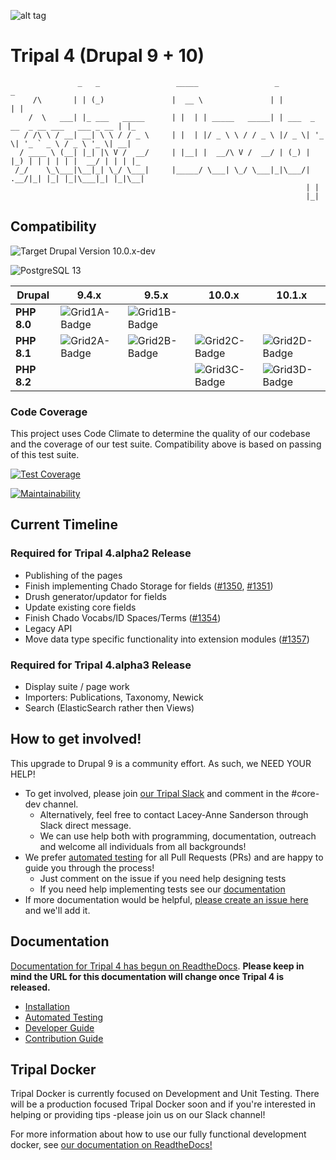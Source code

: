 ![alt tag](https://raw.githubusercontent.com/tripal/tripal/7.x-3.x/tripal/theme/images/tripal_logo.png)

# Tripal 4 (Drupal 9 + 10)

                   _   _                 _____                 _                                  _
         /\       | | (_)               |  __ \               | |                                | |
        /  \   ___| |_ ___   _____      | |  | | _____   _____| | ___  _ __  _ __ ___   ___ _ __ | |_
       / /\ \ / __| __| \ \ / / _ \     | |  | |/ _ \ \ / / _ \ |/ _ \| '_ \| '_ ` _ \ / _ \ '_ \| __|
      / ____ \ (__| |_| |\ V /  __/     | |__| |  __/\ V /  __/ | (_) | |_) | | | | | |  __/ | | | |_
     /_/    \_\___|\__|_| \_/ \___|     |_____/ \___| \_/ \___|_|\___/| .__/|_| |_| |_|\___|_| |_|\__|
                                                                      | |
                                                                      |_|


## Compatibility

![Target Drupal Version 10.0.x-dev](https://img.shields.io/badge/Target%20Drupal%20Version-10.0.x-informational)

![PostgreSQL 13](https://img.shields.io/badge/PostreSQL-13-success)

| Drupal      | 9.4.x           | 9.5.x           | 10.0.x          | 10.1.x          |
|-------------|-----------------|-----------------|-----------------|-----------------|
| **PHP 8.0** | ![Grid1A-Badge] | ![Grid1B-Badge] |                 |                 |
| **PHP 8.1** | ![Grid2A-Badge] | ![Grid2B-Badge] | ![Grid2C-Badge] | ![Grid2D-Badge] |
| **PHP 8.2** |                 |                 | ![Grid3C-Badge] | ![Grid3D-Badge] |

[Grid1A-Badge]: https://github.com/tripal/tripal/actions/workflows/MAIN-phpunit-php8.0_D9_4x.yml/badge.svg
[Grid1B-Badge]: https://github.com/tripal/tripal/actions/workflows/MAIN-phpunit-php8.0_D9_5x.yml/badge.svg

[Grid2A-Badge]: https://github.com/tripal/tripal/actions/workflows/MAIN-phpunit-php8.1_D9_4x.yml/badge.svg
[Grid2B-Badge]: https://github.com/tripal/tripal/actions/workflows/MAIN-phpunit-php8.1_D9_5x.yml/badge.svg
[Grid2C-Badge]: https://github.com/tripal/tripal/actions/workflows/MAIN-phpunit-php8.1_D10_0x.yml/badge.svg
[Grid2D-Badge]: https://github.com/tripal/tripal/actions/workflows/MAIN-phpunit-php8.1_D10_1x.yml/badge.svg

[Grid3C-Badge]: https://github.com/tripal/tripal/actions/workflows/MAIN-phpunit-php8.2_D10_0x.yml/badge.svg
[Grid3D-Badge]: https://github.com/tripal/tripal/actions/workflows/MAIN-phpunit-php8.2_D10_1x.yml/badge.svg

### Code Coverage

This project uses Code Climate to determine the quality of our codebase and the coverage of our test suite. Compatibility above is based on passing of this test suite.

[![Test Coverage](https://api.codeclimate.com/v1/badges/994fcd39a0eef9cff742/test_coverage)](https://codeclimate.com/github/tripal/tripal/test_coverage)

[![Maintainability](https://api.codeclimate.com/v1/badges/994fcd39a0eef9cff742/maintainability)](https://codeclimate.com/github/tripal/tripal/maintainability)

## Current Timeline

### Required for Tripal 4.alpha2 Release

- Publishing of the pages
- Finish implementing Chado Storage for fields ([#1350](https://github.com/tripal/tripal/issues/1350), [#1351](https://github.com/tripal/tripal/issues/1351))
- Drush generator/updator for fields
- Update existing core fields
- Finish Chado Vocabs/ID Spaces/Terms ([#1354](https://github.com/tripal/tripal/issues/1354))
- Legacy API
- Move data type specific functionality into extension modules ([#1357](https://github.com/tripal/tripal/issues/1357))

### Required for Tripal 4.alpha3 Release

- Display suite / page work
- Importers: Publications, Taxonomy, Newick
- Search (ElasticSearch rather then Views)

## How to get involved!

This upgrade to Drupal 9 is a community effort. As such, we NEED YOUR HELP!

  - To get involved, please join [our Tripal Slack](http://tripal.info/join/slack) and comment in the #core-dev channel.
    - Alternatively, feel free to contact Lacey-Anne Sanderson through Slack direct message.
    - We can use help both with programming, documentation, outreach and welcome all individuals from all backgrounds!
  - We prefer [automated testing](https://tripaldoc.readthedocs.io/en/latest/dev_guide/testing.html) for all Pull Requests (PRs) and are happy to guide you through the process!
    - Just comment on the issue if you need help designing tests
    - If you need help implementing tests see our [documentation](https://tripaldoc.readthedocs.io/en/latest/dev_guide/testing.html)
  - If more documentation would be helpful, [please create an issue here](https://github.com/tripal/tripal_doc/issues) and we'll add it.

## Documentation

[Documentation for Tripal 4 has begun on ReadtheDocs](https://tripaldoc.readthedocs.io/en/latest/dev_guide.html). **Please keep in mind the URL for this documentation will change once Tripal 4 is released.**

  - [Installation](https://tripaldoc.readthedocs.io/en/latest/install.html)
  - [Automated Testing](https://tripaldoc.readthedocs.io/en/latest/dev_guide/testing.html)
  - [Developer Guide](https://tripaldoc.readthedocs.io/en/latest/dev_guide.html)
  - [Contribution Guide](https://tripaldoc.readthedocs.io/en/latest/contributing.html)

## Tripal Docker

Tripal Docker is currently focused on Development and Unit Testing. There will be a production focused Tripal Docker soon and if you're interested in helping or providing tips -please join us on our Slack channel!

For more information about how to use our fully functional development docker, see [our documentation on ReadtheDocs!](https://tripaldoc.readthedocs.io/en/latest/install/docker.html)
